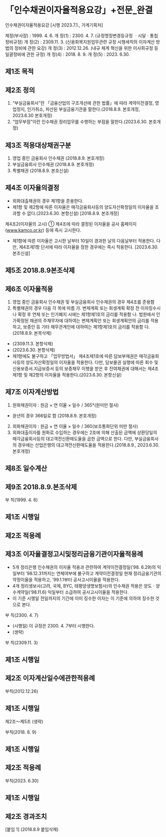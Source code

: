 # 「인수채권이자율적용요강」+전문_완결

인수채권이자율적용요강
[시행 2023.7.1., 가계기획처]

제정(부사장) : 1999. 4. 6.
개     정(1) : 2300. 4. 7.
(규정명칭변경등규정
ㆍ시달ㆍ통첩정비규정)
개     정(2) : 2309.11. 3.
(신용회복지원업무관련
규정 시행세칙의 이자계산
방법의 정비에 관한 요강)
개     정(3) : 2012.12.26.
(내규 체계 혁신을
위한 이사회규정 등
일괄정비에 관한 규정)
개     정(4) : 2018. 8. 9.
개     정(5) : 2023. 6.30.

## 제1조 목적

## 제2조 정의
  1. “부실금융회사”란 「금융산업의 구조개선에 관한 법률」에 따라 계약이전결정, 영업정지, 인가취소, 파산된 부실금융기관을 말한다.(2018.8.9. 본호개정, 2023.6.30 본호개정)
  2. “업무부점”이란 인수채권 정리업무를 수행하는 부점을 말한다.(2023.6.30. 본호개정)

## 제3조 적용대상채권구분
  1. 영업 중인 금융회사 인수채권 (2018.8.9. 본호개정)
  2. 부실금융회사 인수채권 (2018.8.9. 본호개정)
  3. 특별채권 (2018.8.9. 본호신설)

## 제4조 이자율의결정
- 외화대출채권의 경우 제1항을 준용한다.
- 제1항 및 제2항에 따른 이자율은 매각금융회사등의 양도자산확정일의 이자율을 초과할 수 없다.(2023.6.30. 본항신설)
  [2018.8.9. 본조개정]

제4조2(이자율의 고시) ① 제4조에 따라 결정된 이자율을 공사 홈페이지(www.kamco.or.kr) 등에 즉시 고시한다.
- 제1항에 따른 이자율은 고시한 날부터 10일이 경과한 날의 다음날부터 적용한다. 다만, 제4조제1항 단서에 따라 이자율을 정한 경우에는 즉시 적용한다.
  [2023.6.30. 본조신설]

## 제5조 2018.8.9본조삭제

## 제6조 이자율적용
  1. 영업 중인 금융회사 인수채권 및 부실금융회사 인수채권의 경우 제4조를 준용함
  2. 특별채권의 경우 다음 각 목에 따름
  가. 변제계획 또는 회생계획 확정 전 이자징수시나 확정 후 연체 또는 인가폐지 시에는 제1항제1호의 금리를 적용함
  나. 법원에서 인가확정된 채권의 주채무자에 대하여는 변제계획안 또는 회생계획안의 금리를 적용하고, 보증인 등 기타 채무관계인에 대하여는 제1항제1호의 금리를 적용함
다. (2018.8.9. 본목삭제)
- (2309.11.3. 본항삭제)
- (2023.6.30. 본항삭제)
- 제1항에도 불구하고 「업무방법서」 제4조제1호에 따른 담보부채권은 매각금융회사등의 양도자산확정일의 이자율을 적용한다. 다만, 담보물권 실행에 따른 회수 및 신용보증서&#8228;지급보증서 등의 보증채무 이행을 받은 후 잔여채권에 대해서는 제4조제1항 및 제2항의 이자율을 적용한다.(2023.6.30. 본항신설)

## 제7조 이자계산방법
1. 원화채권이자 : 원금 × 연 이율 × 일수 / 365*(원미만 절사)
 * 윤년의 경우 366일로 함 (2018.8.9. 본호개정)
2. 외화채권이자 : 원금 × 연 이율 × 일수 / 360(보조통화단위 미만 절사)
3. 외화대출이자를 원화로 수입하는 경우에는 2호에 의해 산출된 금액에 상환당일의 매각금융회사등의 대고객전신환매도율을 곱한 금액으로 한다. 다만, 부실금융회사의 경우에는 산업은행의 대고객전신환매도율을 적용한다.(2018.8.9., 2023.6.30. 본호개정)

## 제8조 일수계산

## 제9조 2018.8.9.본조삭제

부     칙(1999. 4. 6)
## 제1조 시행일
## 제2조 적용례
## 제3조 이자율결정고시및정리금융기관이자율적용례
- 5개 정리은행 인수채권의 이자율 적용과 관련하여 계약이전결정일(’98. 6.29)의 익일부터 ’98.12.31까지는 연체여부에 불구하고 계약이전결정일 현재 정리금융기관의 약정이율을 적용하고, ’99.1.1부터 공사고시이율을 적용한다.
- 4개 정리생보사(고려, 국제, BYC, 태평양생명보험사)의 인수채권 적용은 양도ㆍ양수계약일(’98.11.6) 익일부터 소급하여 공사고시이율을 적용한다.
- 이 기준 시행일 전일까지의 기간에 이미 징수한 이자는 이 기준에 의하여 징수한 것으로 본다.

부     칙(2300. 4. 7)
- (시행일) 이 규정은 2300. 4. 7부터 시행한다.
- (생략)

부     칙(2309.11. 3)
## 제1조 시행일
## 제2조 이자계산일수에관한적용례

부칙(2012.12.26)
## 제1조 시행일
제2조～제5조 (생략)

부칙(2018. 8. 9)
## 제1조 시행일
## 제2조 적용례

부칙(2023. 6.30)
## 제1조 시행일
## 제2조 경과조치

[붙임 1] (2018.8.9 붙임삭제)
